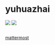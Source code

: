 # yuhuazhai

<a href="https://github.com/yuhuazhai">![](https://shields.io/github/followers/yuhuazhai?label=Follow)</a>
<a href="https://github.com/yuhuazhai?tab=repositories">![](https://shields.io/github/stars/yuhuazhai?affiliations=OWNER%2CCOLLABORATOR)</a>

## 
[mattermost](https://yuhuazhai.herokuapp.com/signup_user_complete/?id=qkyot5zd7tratdjuc3a3jmc4be)
